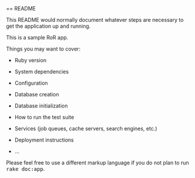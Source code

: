 == README

This README would normally document whatever steps are necessary to get the
application up and running.

This is a sample RoR app. 

Things you may want to cover:

* Ruby version

* System dependencies

* Configuration

* Database creation

* Database initialization

* How to run the test suite

* Services (job queues, cache servers, search engines, etc.)

* Deployment instructions

* ...



Please feel free to use a different markup language if you do not plan to run
<tt>rake doc:app</tt>.
